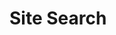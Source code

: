 # Site Search

<!--
  Copyright 2021-2022 Cargill Incorporated
  Licensed under Creative Commons Attribution 4.0 International License
  https://creativecommons.org/licenses/by/4.0/
-->
<div id="search-wrapper">
    <div class="gcse-search" data-linktarget="_parent"></div>
    <script
      async src="https://cse.google.com/cse.js?cx={{ site.google_search_id }}">
    </script>
</div>

